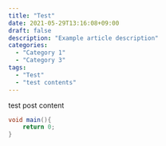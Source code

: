 ```yaml
---
title: "Test"
date: 2021-05-29T13:16:08+09:00
draft: false
description: "Example article description"
categories:
  - "Category 1"
  - "Category 3"
tags:
  - "Test"
  - "test contents"
---
```


test post content

```java
void main(){
    return 0;
}
```